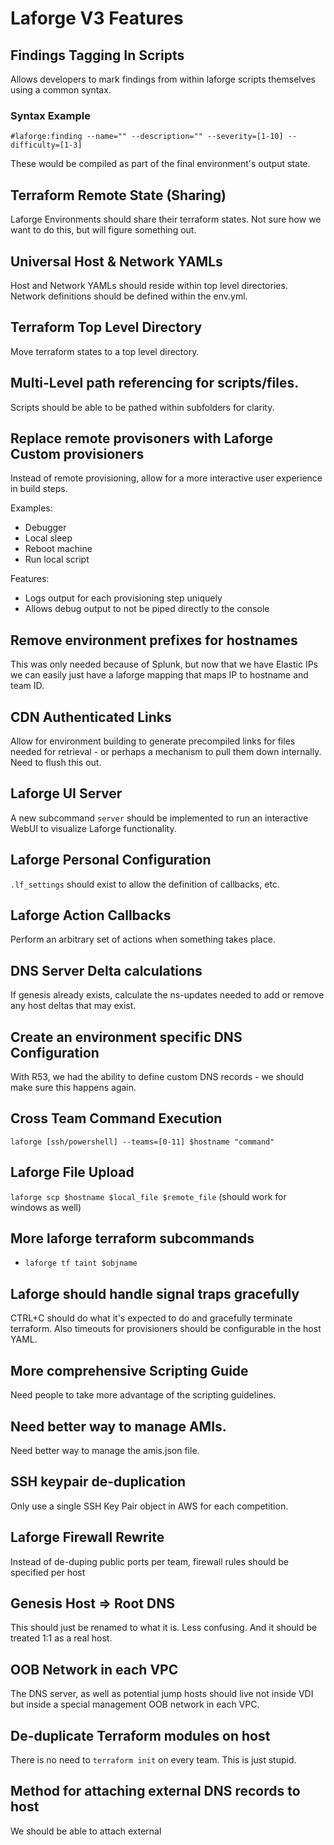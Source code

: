 # Laforge V3 Features

## Findings Tagging In Scripts

Allows developers to mark findings from within laforge scripts themselves using a common syntax.

### Syntax Example

```
#laforge:finding --name="" --description="" --severity=[1-10] --difficulty=[1-3]
```
These would be compiled as part of the final environment's output state.

## Terraform Remote State (Sharing)
Laforge Environments should share their terraform states. Not sure how we want to do this, but will figure something out.

## Universal Host & Network YAMLs
Host and Network YAMLs should reside within top level directories. Network definitions should be defined within the env.yml. 

## Terraform Top Level Directory
Move terraform states to a top level directory. 

## Multi-Level path referencing for scripts/files.
Scripts should be able to be pathed within subfolders for clarity.

## Replace remote provisoners with Laforge Custom provisioners
Instead of remote provisioning, allow for a more interactive user experience in build steps.

Examples:

 * Debugger
 * Local sleep
 * Reboot machine
 * Run local script
 
Features:

 * Logs output for each provisioning step uniquely
 * Allows debug output to not be piped directly to the console
 
## Remove environment prefixes for hostnames
This was only needed because of Splunk, but now that we have Elastic IPs we can easily just have a laforge mapping that maps IP to hostname and team ID.

## CDN Authenticated Links
Allow for environment building to generate precompiled links for files needed for retrieval - or perhaps a mechanism to pull them down internally. Need to flush this out.

## Laforge UI Server
A new subcommand `server` should be implemented to run an interactive WebUI to visualize Laforge functionality.

## Laforge Personal Configuration
`.lf_settings` should exist to allow the definition of callbacks, etc.

## Laforge Action Callbacks
Perform an arbitrary set of actions when something takes place.

## DNS Server Delta calculations
If genesis already exists, calculate the ns-updates needed to add or remove any host deltas that may exist.

## Create an environment specific DNS Configuration
With R53, we had the ability to define custom DNS records - we should make sure this happens again.

## Cross Team Command Execution
`laforge [ssh/powershell] --teams=[0-11] $hostname "command"`

## Laforge File Upload
`laforge scp $hostname $local_file $remote_file` (should work for windows as well)

## More laforge terraform subcommands

 * `laforge tf taint $objname`
 
## Laforge should handle signal traps gracefully
CTRL+C should do what it's expected to do and gracefully terminate terraform. Also timeouts for provisioners should be configurable in the host YAML.

## More comprehensive Scripting Guide
Need people to take more advantage of the scripting guidelines.

## Need better way to manage AMIs.
Need better way to manage the amis.json file.

## SSH keypair de-duplication
Only use a single SSH Key Pair object in AWS for each competition.

## Laforge Firewall Rewrite
Instead of de-duping public ports per team, firewall rules should be specified per host

## Genesis Host => Root DNS
This should just be renamed to what it is. Less confusing. And it should be treated 1:1 as a real host.

## OOB Network in each VPC
The DNS server, as well as potential jump hosts should live not inside VDI but inside a special management OOB network in each VPC.

## De-duplicate Terraform modules on host
There is no need to `terraform init` on every team. This is just stupid.

## Method for attaching external DNS records to host
We should be able to attach external 
 